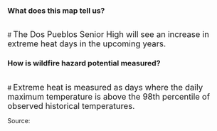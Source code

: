 ### What does this map tell us?
<br>
# <span style="font-size:18px;">The Dos Pueblos Senior High will see an increase in extreme heat days in the upcoming years.</span>
<br>

### How is wildfire hazard potential measured?

<br>
# <span style="font-size:18px;">Extreme heat is measured as days where the daily maximum temperature is above the 98th percentile of observed historical temperatures.</span>

Source:
